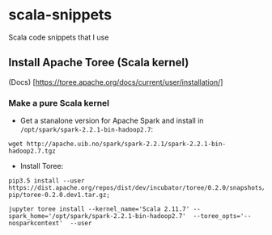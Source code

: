 # scala-snippets
Scala code snippets that I use

## Install Apache Toree (Scala kernel)
(Docs) [https://toree.apache.org/docs/current/user/installation/]

### Make a pure Scala kernel
* Get a stanalone version for Apache Spark and install in `/opt/spark/spark-2.2.1-bin-hadoop2.7`:
```
wget http://apache.uib.no/spark/spark-2.2.1/spark-2.2.1-bin-hadoop2.7.tgz

```
* Install Toree:
```
pip3.5 install --user https://dist.apache.org/repos/dist/dev/incubator/toree/0.2.0/snapshots/dev1/toree-pip/toree-0.2.0.dev1.tar.gz;

jupyter toree install --kernel_name='Scala 2.11.7' --spark_home='/opt/spark/spark-2.2.1-bin-hadoop2.7'  --toree_opts='--nosparkcontext'  --user
```
